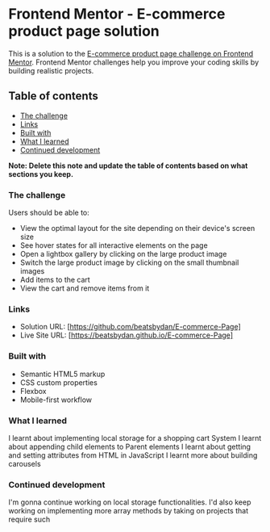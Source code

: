 # Frontend Mentor - E-commerce product page solution

This is a solution to the [E-commerce product page challenge on Frontend Mentor](https://www.frontendmentor.io/challenges/ecommerce-product-page-UPsZ9MJp6). Frontend Mentor challenges help you improve your coding skills by building realistic projects.

## Table of contents

  - [The challenge](#the-challenge)
  - [Links](#links)
  - [Built with](#built-with)
  - [What I learned](#what-i-learned)
  - [Continued development](#continued-development)


**Note: Delete this note and update the table of contents based on what sections you keep.**

### The challenge

Users should be able to:

- View the optimal layout for the site depending on their device's screen size
- See hover states for all interactive elements on the page
- Open a lightbox gallery by clicking on the large product image
- Switch the large product image by clicking on the small thumbnail images
- Add items to the cart
- View the cart and remove items from it

### Links

- Solution URL: [https://github.com/beatsbydan/E-commerce-Page]
- Live Site URL: [https://beatsbydan.github.io/E-commerce-Page]

### Built with

- Semantic HTML5 markup
- CSS custom properties
- Flexbox
- Mobile-first workflow


### What I learned
I learnt about implementing local storage for a shopping cart System
I learnt about appending child elements to Parent elements
I learnt about getting and setting attributes from HTML in JavaScript
I learnt more about building carousels

### Continued development
I'm gonna continue working on local storage functionalities. I'd also keep working on implementing more array methods by taking on projects that require such
